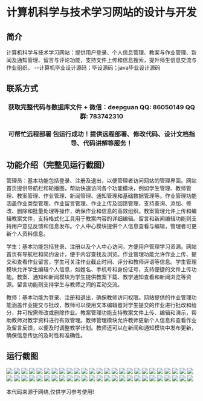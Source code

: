 <p><h1 align="center">计算机科学与技术学习网站的设计与开发</h1></p>

## 简介
计算机科学与技术学习网站：提供用户登录、个人信息管理、教案与作业管理、新闻及通知管理、留言与评论功能，支持文件上传和信息搜索，提升师生信息交流与作业组织。    --计算机毕业设计源码；毕设源码；java毕业设计源码


## 联系方式
<p><h3 align="center">获取完整代码与数据库文件 + 微信：deepguan QQ: 86050149 QQ群: 783742310</h3></p>
<p><h3 align="center">可帮忙远程部署 包运行成功！提供远程部署、修改代码、设计文档指导、代码讲解等服务！</h3></p>

## 功能介绍（完整见运行截图）
管理员：基本功能包括登录、注册及退出，以便管理者访问网站的管理界面。网站首页提供导航栏和轮播图，帮助快速访问各个功能模块，例如学生管理、教师管理、教案管理、作业管理、新闻管理、通知管理和基础数据管理等。作业管理功能涵盖作业类型管理、作业留言管理、作业上传及回馈管理，支持查询、添加、修改、删除和批量处理等操作，确保作业和信息的高效组织。教案管理允许上传和编辑教案文件，支持格式化工具用于教案内容的详细编辑。留言和新闻编辑功能则支持用户意见反馈和信息发布。个人中心模块提供个人信息查看与编辑，管理者可更新个人资料信息。

学生：基本功能包括登录、注册以及个人中心访问，方便用户管理学习资源。网站首页有导航栏和简约设计，便于内容查找及浏览。作业管理功能允许作业上传、提交和查看作业留言，学生可关注作业截止时间、评分和教师评语等信息。学生管理模块允许学生编辑个人信息，如姓名、手机号和身份证号，支持便捷的文件上传功能。教案、通知和新闻模块为学生提供教案下载、教学通知查看和新闻浏览等资源。留言功能则支持学生与教师之间的互动交流。

教师：基本功能为登录、注册和退出，确保教师访问权限。网站提供的作业管理功能涵盖作业提交与批改，教师可以使用文本编辑器对学生提交的作业进行批改和给分，并可按需修改或删除作业。教案管理功能支持教案文件上传、编辑和演示，帮助教师对教学资料进行有效管理。教师管理模块允许教师更新个人信息和查看作业及留言反馈，以便及时调整教学计划。教师还可以在新闻和通知模块中发布更新，确保信息传达的及时性和准确性。


## 运行截图
![](https://bs-1329754181.cos.ap-shanghai.myqcloud.com/ssm/ComputerScienceAndTechnologyLearningWebsite/img/001.jpg)
![](https://bs-1329754181.cos.ap-shanghai.myqcloud.com/ssm/ComputerScienceAndTechnologyLearningWebsite/img/002.jpg)
![](https://bs-1329754181.cos.ap-shanghai.myqcloud.com/ssm/ComputerScienceAndTechnologyLearningWebsite/img/003.jpg)
![](https://bs-1329754181.cos.ap-shanghai.myqcloud.com/ssm/ComputerScienceAndTechnologyLearningWebsite/img/004.jpg)
![](https://bs-1329754181.cos.ap-shanghai.myqcloud.com/ssm/ComputerScienceAndTechnologyLearningWebsite/img/005.jpg)
![](https://bs-1329754181.cos.ap-shanghai.myqcloud.com/ssm/ComputerScienceAndTechnologyLearningWebsite/img/006.jpg)
![](https://bs-1329754181.cos.ap-shanghai.myqcloud.com/ssm/ComputerScienceAndTechnologyLearningWebsite/img/007.jpg)
![](https://bs-1329754181.cos.ap-shanghai.myqcloud.com/ssm/ComputerScienceAndTechnologyLearningWebsite/img/008.jpg)
![](https://bs-1329754181.cos.ap-shanghai.myqcloud.com/ssm/ComputerScienceAndTechnologyLearningWebsite/img/009.jpg)
![](https://bs-1329754181.cos.ap-shanghai.myqcloud.com/ssm/ComputerScienceAndTechnologyLearningWebsite/img/010.jpg)
![](https://bs-1329754181.cos.ap-shanghai.myqcloud.com/ssm/ComputerScienceAndTechnologyLearningWebsite/img/011.jpg)
![](https://bs-1329754181.cos.ap-shanghai.myqcloud.com/ssm/ComputerScienceAndTechnologyLearningWebsite/img/012.jpg)
![](https://bs-1329754181.cos.ap-shanghai.myqcloud.com/ssm/ComputerScienceAndTechnologyLearningWebsite/img/013.jpg)
![](https://bs-1329754181.cos.ap-shanghai.myqcloud.com/ssm/ComputerScienceAndTechnologyLearningWebsite/img/014.jpg)
![](https://bs-1329754181.cos.ap-shanghai.myqcloud.com/ssm/ComputerScienceAndTechnologyLearningWebsite/img/015.jpg)
![](https://bs-1329754181.cos.ap-shanghai.myqcloud.com/ssm/ComputerScienceAndTechnologyLearningWebsite/img/016.jpg)
![](https://bs-1329754181.cos.ap-shanghai.myqcloud.com/ssm/ComputerScienceAndTechnologyLearningWebsite/img/017.jpg)
![](https://bs-1329754181.cos.ap-shanghai.myqcloud.com/ssm/ComputerScienceAndTechnologyLearningWebsite/img/018.jpg)
![](https://bs-1329754181.cos.ap-shanghai.myqcloud.com/ssm/ComputerScienceAndTechnologyLearningWebsite/img/019.jpg)
![](https://bs-1329754181.cos.ap-shanghai.myqcloud.com/ssm/ComputerScienceAndTechnologyLearningWebsite/img/020.jpg)
![](https://bs-1329754181.cos.ap-shanghai.myqcloud.com/ssm/ComputerScienceAndTechnologyLearningWebsite/img/021.jpg)
![](https://bs-1329754181.cos.ap-shanghai.myqcloud.com/ssm/ComputerScienceAndTechnologyLearningWebsite/img/022.jpg)
![](https://bs-1329754181.cos.ap-shanghai.myqcloud.com/ssm/ComputerScienceAndTechnologyLearningWebsite/img/023.jpg)
![](https://bs-1329754181.cos.ap-shanghai.myqcloud.com/ssm/ComputerScienceAndTechnologyLearningWebsite/img/024.jpg)
![](https://bs-1329754181.cos.ap-shanghai.myqcloud.com/ssm/ComputerScienceAndTechnologyLearningWebsite/img/025.jpg)
![](https://bs-1329754181.cos.ap-shanghai.myqcloud.com/ssm/ComputerScienceAndTechnologyLearningWebsite/img/026.jpg)
![](https://bs-1329754181.cos.ap-shanghai.myqcloud.com/ssm/ComputerScienceAndTechnologyLearningWebsite/img/027.jpg)
![](https://bs-1329754181.cos.ap-shanghai.myqcloud.com/ssm/ComputerScienceAndTechnologyLearningWebsite/img/028.jpg)
![](https://bs-1329754181.cos.ap-shanghai.myqcloud.com/ssm/ComputerScienceAndTechnologyLearningWebsite/img/029.jpg)
![](https://bs-1329754181.cos.ap-shanghai.myqcloud.com/ssm/ComputerScienceAndTechnologyLearningWebsite/img/030.jpg)
![](https://bs-1329754181.cos.ap-shanghai.myqcloud.com/ssm/ComputerScienceAndTechnologyLearningWebsite/img/031.jpg)
![](https://bs-1329754181.cos.ap-shanghai.myqcloud.com/ssm/ComputerScienceAndTechnologyLearningWebsite/img/032.jpg)
![](https://bs-1329754181.cos.ap-shanghai.myqcloud.com/ssm/ComputerScienceAndTechnologyLearningWebsite/img/033.jpg)
![](https://bs-1329754181.cos.ap-shanghai.myqcloud.com/ssm/ComputerScienceAndTechnologyLearningWebsite/img/034.jpg)
![](https://bs-1329754181.cos.ap-shanghai.myqcloud.com/ssm/ComputerScienceAndTechnologyLearningWebsite/img/035.jpg)
![](https://bs-1329754181.cos.ap-shanghai.myqcloud.com/ssm/ComputerScienceAndTechnologyLearningWebsite/img/036.jpg)
![](https://bs-1329754181.cos.ap-shanghai.myqcloud.com/ssm/ComputerScienceAndTechnologyLearningWebsite/img/037.jpg)
![](https://bs-1329754181.cos.ap-shanghai.myqcloud.com/ssm/ComputerScienceAndTechnologyLearningWebsite/img/038.jpg)
![](https://bs-1329754181.cos.ap-shanghai.myqcloud.com/ssm/ComputerScienceAndTechnologyLearningWebsite/img/039.jpg)
![](https://bs-1329754181.cos.ap-shanghai.myqcloud.com/ssm/ComputerScienceAndTechnologyLearningWebsite/img/040.jpg)
![](https://bs-1329754181.cos.ap-shanghai.myqcloud.com/ssm/ComputerScienceAndTechnologyLearningWebsite/img/041.jpg)
![](https://bs-1329754181.cos.ap-shanghai.myqcloud.com/ssm/ComputerScienceAndTechnologyLearningWebsite/img/042.jpg)
![](https://bs-1329754181.cos.ap-shanghai.myqcloud.com/ssm/ComputerScienceAndTechnologyLearningWebsite/img/043.jpg)
![](https://bs-1329754181.cos.ap-shanghai.myqcloud.com/ssm/ComputerScienceAndTechnologyLearningWebsite/img/044.jpg)
![](https://bs-1329754181.cos.ap-shanghai.myqcloud.com/ssm/ComputerScienceAndTechnologyLearningWebsite/img/045.jpg)
![](https://bs-1329754181.cos.ap-shanghai.myqcloud.com/ssm/ComputerScienceAndTechnologyLearningWebsite/img/046.jpg)
![](https://bs-1329754181.cos.ap-shanghai.myqcloud.com/ssm/ComputerScienceAndTechnologyLearningWebsite/img/047.jpg)
![](https://bs-1329754181.cos.ap-shanghai.myqcloud.com/ssm/ComputerScienceAndTechnologyLearningWebsite/img/048.jpg)
![](https://bs-1329754181.cos.ap-shanghai.myqcloud.com/ssm/ComputerScienceAndTechnologyLearningWebsite/img/049.jpg)
![](https://bs-1329754181.cos.ap-shanghai.myqcloud.com/ssm/ComputerScienceAndTechnologyLearningWebsite/img/050.jpg)

<p>本代码来源于网络,仅供学习参考使用!</p>

